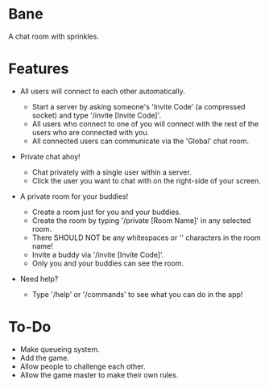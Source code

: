 # Bane
A chat room with sprinkles.

# Features
* All users will connect to each other automatically.
  * Start a server by asking someone's 'Invite Code' (a compressed socket) and type '/invite [Invite Code]'.
  * All users who connect to one of you will connect with the rest of the users who are connected with you.
  * All connected users can communicate via the 'Global' chat room.

* Private chat ahoy!
  * Chat privately with a single user within a server.
  * Click the user you want to chat with on the right-side of your screen.

* A private room for your buddies!
  * Create a room just for you and your buddies.
  * Create the room by typing '/private [Room Name]' in any selected room.
  * There SHOULD NOT be any whitespaces or '\' characters in the room name!
  * Invite a buddy via '/invite [Invite Code]'.
  * Only you and your buddies can see the room.

* Need help?
  * Type '/help' or '/commands' to see what you can do in the app!

# To-Do
* Make queueing system.
* Add the game.
* Allow people to challenge each other.
* Allow the game master to make their own rules.
